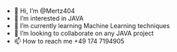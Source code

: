 - 👋 Hi, I’m @Mertz404
- 👀 I’m interested in JAVA
- 🌱 I’m currently learning Machine Learning techniques
- 💞️ I’m looking to collaborate on any JAVA project
- 📫 How to reach me +49 174 7194905

<!---
Mertz404/Mertz404 is a ✨ special ✨ repository because its `README.md` (this file) appears on your GitHub profile.
You can click the Preview link to take a look at your changes.
--->
